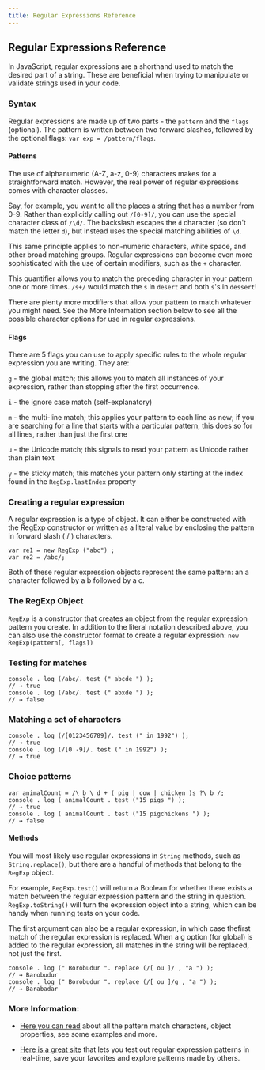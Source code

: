 ```yaml
---
title: Regular Expressions Reference
---
```

## Regular Expressions Reference

In JavaScript, regular expressions are a shorthand used to match the desired part of a string. These are beneficial when trying to manipulate or validate strings used in your code.

### Syntax

Regular expressions are made up of two parts - the `pattern` and the `flags` (optional). The pattern is written between two forward slashes, followed by the optional flags: `var exp = /pattern/flags`.

#### Patterns

The use of alphanumeric (A-Z, a-z, 0-9) characters makes for a straightforward match. However, the real power of regular expressions comes with character classes. 

Say, for example, you want to all the places a string that has a number from 0-9. Rather than explicitly calling out `/[0-9]/`, you can use the special character class of `/\d/`. The backslash escapes the `d` character (so don't match the letter `d`), but instead uses the special matching abilities of `\d`.

This same principle applies to non-numeric characters, white space, and other broad matching groups. Regular expressions can become even more sophisticated with the use of certain modifiers, such as the `+` character.

This quantifier allows you to match the preceding character in your pattern one or more times. `/s+/` would match the `s` in `desert` and both `s`'s in `dessert`!

There are plenty more modifiers that allow your pattern to match whatever you might need. See the More Information section below to see all the possible character options for use in regular expressions.

#### Flags

There are 5 flags you can use to apply specific rules to the whole regular expression you are writing. They are:

`g` - the global match; this allows you to match all instances of your expression, rather than stopping after the first occurrence. 

`i` - the ignore case match (self-explanatory)

`m` - the multi-line match; this applies your pattern to each line as new; if you are searching for a line that starts with a particular pattern, this does so for all lines, rather than just the first one

`u` - the Unicode match; this signals to read your pattern as Unicode rather than plain text

`y` - the sticky match; this matches your pattern only starting at the index found in the `RegExp.lastIndex` property

### Creating a regular expression
A regular expression is a type of object. It can either be constructed
with the RegExp constructor or written as a literal value by enclosing the
pattern in forward slash ( / ) characters.

```
var re1 = new RegExp ("abc") ;
var re2 = /abc/;
```
Both of these regular expression objects represent the same pattern: an
a character followed by a b followed by a c.

### The RegExp Object

`RegExp` is a constructor that creates an object from the regular expression pattern you create. In addition to the literal notation described above, you can also use the constructor format to create a regular expression: `new RegExp(pattern[, flags])`

### Testing for matches
```
console . log (/abc/. test (" abcde ") );
// → true
console . log (/abc/. test (" abxde ") );
// → false
```

### Matching a set of characters
```
console . log (/[0123456789]/. test (" in 1992") );
// → true
console . log (/[0 -9]/. test (" in 1992") );
// → true
```
### Choice patterns

```
var animalCount = /\ b \ d + ( pig | cow | chicken )s ?\ b /;
console . log ( animalCount . test ("15 pigs ") );
// → true
console . log ( animalCount . test ("15 pigchickens ") );
// → false
```

#### Methods

You will most likely use regular expressions in `String` methods, such as `String.replace()`, but there are a handful of methods that belong to the `RegExp` object.

For example, `RegExp.test()` will return a Boolean for whether there exists a match between the regular expression pattern and the string in question. `RegExp.toString()` will turn the expression object into a string, which can be handy when running tests on your code.

The first argument can also be a regular expression, in which case thefirst match of the regular expression is replaced. When a g option (for global) is added to the regular expression, all matches in the string will be replaced, not just the first.

```
console . log (" Borobudur ". replace (/[ ou ]/ , "a ") );
// → Barobudur
console . log (" Borobudur ". replace (/[ ou ]/g , "a ") );
// → Barabadar
```

### More Information:

* <a href="https://developer.mozilla.org/en-US/docs/Web/JavaScript/Reference/Global_Objects/RegExp" target='_blank' rel='nofollow'>Here you can read</a> about all the pattern match characters, object properties, see some examples and more.

* <a href="https://regex101.com/" target='_blank' rel='nofollow'>Here is a great site</a> that lets you test out regular expression patterns in real-time, save your favorites and explore patterns made by others.
